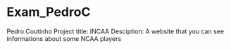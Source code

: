 # Exam_PedroC

Pedro Coutinho
Project title: INCAA 
Desciption: A website that you can see informations about some NCAA players
